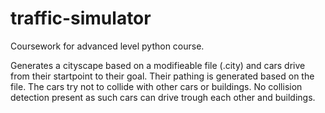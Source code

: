# traffic-simulator
Coursework for advanced level python course.

Generates a cityscape based on a modifieable file (.city) and cars drive from their startpoint to their goal. Their pathing is generated based on the file. The cars try not to collide with other cars or buildings. No collision detection present as such cars can drive trough each other and buildings.

